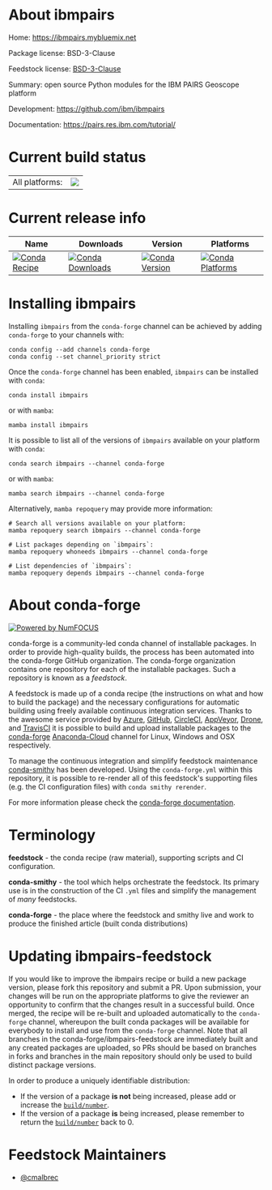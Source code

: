 About ibmpairs
==============

Home: https://ibmpairs.mybluemix.net

Package license: BSD-3-Clause

Feedstock license: [BSD-3-Clause](https://github.com/conda-forge/ibmpairs-feedstock/blob/main/LICENSE.txt)

Summary: open source Python modules for the IBM PAIRS Geoscope platform

Development: https://github.com/ibm/ibmpairs

Documentation: https://pairs.res.ibm.com/tutorial/

Current build status
====================


<table><tr><td>All platforms:</td>
    <td>
      <a href="https://dev.azure.com/conda-forge/feedstock-builds/_build/latest?definitionId=8350&branchName=main">
        <img src="https://dev.azure.com/conda-forge/feedstock-builds/_apis/build/status/ibmpairs-feedstock?branchName=main">
      </a>
    </td>
  </tr>
</table>

Current release info
====================

| Name | Downloads | Version | Platforms |
| --- | --- | --- | --- |
| [![Conda Recipe](https://img.shields.io/badge/recipe-ibmpairs-green.svg)](https://anaconda.org/conda-forge/ibmpairs) | [![Conda Downloads](https://img.shields.io/conda/dn/conda-forge/ibmpairs.svg)](https://anaconda.org/conda-forge/ibmpairs) | [![Conda Version](https://img.shields.io/conda/vn/conda-forge/ibmpairs.svg)](https://anaconda.org/conda-forge/ibmpairs) | [![Conda Platforms](https://img.shields.io/conda/pn/conda-forge/ibmpairs.svg)](https://anaconda.org/conda-forge/ibmpairs) |

Installing ibmpairs
===================

Installing `ibmpairs` from the `conda-forge` channel can be achieved by adding `conda-forge` to your channels with:

```
conda config --add channels conda-forge
conda config --set channel_priority strict
```

Once the `conda-forge` channel has been enabled, `ibmpairs` can be installed with `conda`:

```
conda install ibmpairs
```

or with `mamba`:

```
mamba install ibmpairs
```

It is possible to list all of the versions of `ibmpairs` available on your platform with `conda`:

```
conda search ibmpairs --channel conda-forge
```

or with `mamba`:

```
mamba search ibmpairs --channel conda-forge
```

Alternatively, `mamba repoquery` may provide more information:

```
# Search all versions available on your platform:
mamba repoquery search ibmpairs --channel conda-forge

# List packages depending on `ibmpairs`:
mamba repoquery whoneeds ibmpairs --channel conda-forge

# List dependencies of `ibmpairs`:
mamba repoquery depends ibmpairs --channel conda-forge
```


About conda-forge
=================

[![Powered by
NumFOCUS](https://img.shields.io/badge/powered%20by-NumFOCUS-orange.svg?style=flat&colorA=E1523D&colorB=007D8A)](https://numfocus.org)

conda-forge is a community-led conda channel of installable packages.
In order to provide high-quality builds, the process has been automated into the
conda-forge GitHub organization. The conda-forge organization contains one repository
for each of the installable packages. Such a repository is known as a *feedstock*.

A feedstock is made up of a conda recipe (the instructions on what and how to build
the package) and the necessary configurations for automatic building using freely
available continuous integration services. Thanks to the awesome service provided by
[Azure](https://azure.microsoft.com/en-us/services/devops/), [GitHub](https://github.com/),
[CircleCI](https://circleci.com/), [AppVeyor](https://www.appveyor.com/),
[Drone](https://cloud.drone.io/welcome), and [TravisCI](https://travis-ci.com/)
it is possible to build and upload installable packages to the
[conda-forge](https://anaconda.org/conda-forge) [Anaconda-Cloud](https://anaconda.org/)
channel for Linux, Windows and OSX respectively.

To manage the continuous integration and simplify feedstock maintenance
[conda-smithy](https://github.com/conda-forge/conda-smithy) has been developed.
Using the ``conda-forge.yml`` within this repository, it is possible to re-render all of
this feedstock's supporting files (e.g. the CI configuration files) with ``conda smithy rerender``.

For more information please check the [conda-forge documentation](https://conda-forge.org/docs/).

Terminology
===========

**feedstock** - the conda recipe (raw material), supporting scripts and CI configuration.

**conda-smithy** - the tool which helps orchestrate the feedstock.
                   Its primary use is in the construction of the CI ``.yml`` files
                   and simplify the management of *many* feedstocks.

**conda-forge** - the place where the feedstock and smithy live and work to
                  produce the finished article (built conda distributions)


Updating ibmpairs-feedstock
===========================

If you would like to improve the ibmpairs recipe or build a new
package version, please fork this repository and submit a PR. Upon submission,
your changes will be run on the appropriate platforms to give the reviewer an
opportunity to confirm that the changes result in a successful build. Once
merged, the recipe will be re-built and uploaded automatically to the
`conda-forge` channel, whereupon the built conda packages will be available for
everybody to install and use from the `conda-forge` channel.
Note that all branches in the conda-forge/ibmpairs-feedstock are
immediately built and any created packages are uploaded, so PRs should be based
on branches in forks and branches in the main repository should only be used to
build distinct package versions.

In order to produce a uniquely identifiable distribution:
 * If the version of a package **is not** being increased, please add or increase
   the [``build/number``](https://docs.conda.io/projects/conda-build/en/latest/resources/define-metadata.html#build-number-and-string).
 * If the version of a package **is** being increased, please remember to return
   the [``build/number``](https://docs.conda.io/projects/conda-build/en/latest/resources/define-metadata.html#build-number-and-string)
   back to 0.

Feedstock Maintainers
=====================

* [@cmalbrec](https://github.com/cmalbrec/)

